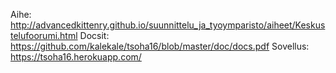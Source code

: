 Aihe: http://advancedkittenry.github.io/suunnittelu_ja_tyoymparisto/aiheet/Keskustelufoorumi.html
Docsit: https://github.com/kalekale/tsoha16/blob/master/doc/docs.pdf
Sovellus: https://tsoha16.herokuapp.com/
